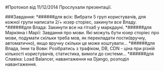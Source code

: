 ﻿#Протокол від 11/12/2014
Прослухали презентації.

###Завдання:
*######для всіх:
Вибрати 5 груп користувачів, для кожної групи написати 2/+ юзер сторіес, закинути все Владу.
*######для Влада:
Закинути все на гітхаб у маркдауні.
*######для Маркіяна і Марії:
Завдання про мови. Які можуть бути юзер сторіес про мови, подумати скільки треба мов, як  перекладати пости(вручну, автоматично), якщо вручну скільки це може коштувати...
*######для Влада, Інни та Вови:
Pозібратись з трафіком, DB, CDN - ціна при різній кількості користувачів, статистика, вимоги до системи...
*######для Славіка:
Load Balancer, навантаження на Django, розподіл навантаження.